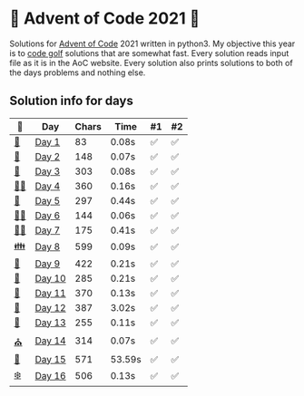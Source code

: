 # 🎄 Advent of Code 2021 🎄
Solutions for [Advent of Code](https://adventofcode.com/2021) 2021 written in python3. My objective this year is to [code golf](https://en.wikipedia.org/wiki/Code_golf) solutions that are somewhat fast.
Every solution reads input file as it is in the AoC website. Every solution also prints solutions to both of the days problems and nothing else.
## Solution info for days
| 🎄 | Day | Chars | Time | #1 | #2 |
| --- | --- | --- | --- | --- | --- |
| [👼](https://adventofcode.com/2021/day/1) | [Day 1](aoc1/aoc1.py) | 83 | 0.08s | ✅ | ✅ |
| [🎅](https://adventofcode.com/2021/day/2) | [Day 2](aoc2/aoc2.py) | 148 | 0.07s | ✅ | ✅ |
| [🤶](https://adventofcode.com/2021/day/3) | [Day 3](aoc3/aoc3.py) | 303 | 0.08s | ✅ | ✅ |
| [🧑‍🎄](https://adventofcode.com/2021/day/4) | [Day 4](aoc4/aoc4.py) | 360 | 0.16s | ✅ | ✅ |
| [🧝](https://adventofcode.com/2021/day/5) | [Day 5](aoc5/aoc5.py) | 297 | 0.44s | ✅ | ✅ |
| [🧝‍♂️](https://adventofcode.com/2021/day/6) | [Day 6](aoc6/aoc6.py) | 144 | 0.06s | ✅ | ✅ |
| [🧝‍♀️](https://adventofcode.com/2021/day/7) | [Day 7](aoc7/aoc7.py) | 175 | 0.41s | ✅ | ✅ |
| [👪](https://adventofcode.com/2021/day/8) | [Day 8](aoc8/aoc8.py) | 599 | 0.09s | ✅ | ✅ |
| [🦌](https://adventofcode.com/2021/day/9) | [Day 9](aoc9/aoc9.py) | 422 | 0.21s | ✅ | ✅ |
| [🍪](https://adventofcode.com/2021/day/10) | [Day 10](aoc10/aoc10.py) | 285 | 0.21s | ✅ | ✅ |
| [🥛](https://adventofcode.com/2021/day/11) | [Day 11](aoc11/aoc11.py) | 370 | 0.13s | ✅ | ✅ |
| [🍷](https://adventofcode.com/2021/day/12) | [Day 12](aoc12/aoc12.py) | 387 | 3.02s | ✅ | ✅ |
| [🍴](https://adventofcode.com/2021/day/13) | [Day 13](aoc13/aoc13.py) | 255 | 0.11s | ✅ | ✅ |
| [⛪](https://adventofcode.com/2021/day/14) | [Day 14](aoc14/aoc14.py) | 314 | 0.07s | ✅ | ✅ |
| [🌟](https://adventofcode.com/2021/day/15) | [Day 15](aoc15/aoc15.py) | 571 | 53.59s | ✅ | ✅ |
| [❄️](https://adventofcode.com/2021/day/16) | [Day 16](aoc16/aoc16.py) | 506 | 0.13s | ✅ | ✅ |